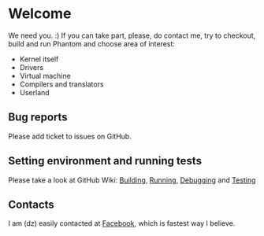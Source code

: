 # Welcome #

We need you. :) If you can take part, please, do contact me, try to checkout, build and run Phantom and choose area of interest:

*   Kernel itself
*   Drivers
*   Virtual machine
*   Compilers and translators
*   Userland

## Bug reports ##

Please add ticket to issues on GitHub.

## Setting environment and running tests ##

Please take a look at GitHub Wiki: 
  [Building](https://github.com/dzavalishin/phantomuserland/wiki/Building), 
  [Running](https://github.com/dzavalishin/phantomuserland/wiki/Running),
  [Debugging](https://github.com/dzavalishin/phantomuserland/wiki/Debugging) and
  [Testing](https://github.com/dzavalishin/phantomuserland/wiki/Tests)

## Contacts ##

I am (dz) easily contacted at [Facebook](https://www.facebook.com/dmitry.zavalishin), which is fastest way I believe.


